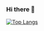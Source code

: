 ### Hi there 👋

[![Top Langs](https://github-readme-stats.vercel.app/api/top-langs/?username=Zett-8)](https://github.com/anuraghazra/github-readme-stats)


